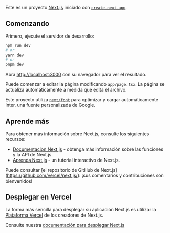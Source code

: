 Este es un proyecto [Next.js](https://nextjs.org/) iniciado con [`create-next-app`](https://github.com/vercel/next.js/tree/canary/packages/create-next-app).

## Comenzando

Primero, ejecute el servidor de desarrollo:

```bash
npm run dev
# or
yarn dev
# or
pnpm dev
```

Abra [http://localhost:3000](http://localhost:3000) con su navegador para ver el resultado.

Puede comenzar a editar la página modificando `app/page.tsx`. La página se actualiza automáticamente a medida que edita el archivo.

Este proyecto utiliza [`next/font`](https://nextjs.org/docs/basic-features/font-optimization) para optimizar y cargar automáticamente Inter, una fuente personalizada de Google.

## Aprende más
Para obtener más información sobre Next.js, consulte los siguientes recursos:

- [Documentacion Next.js](https://nextjs.org/docs) - obtenga más información sobre las funciones y la API de Next.js.
- [Aprenda Next.js](https://nextjs.org/learn) - un tutorial interactivo de Next.js.

Puede consultar [el repositorio de GitHub de Next.js] (https://github.com/vercel/next.js/): ¡sus comentarios y contribuciones son bienvenidos!

## Desplegar en Vercel

La forma más sencilla para desplegar su aplicación Next.js es utilizar la [Plataforma Vercel](https://vercel.com/new?utm_medium=default-template&filter=next.js&utm_source=create-next-app&utm_campaign=create-next-app-readme) de los creadores de Next.js.

Consulte nuestra [documentación para desplegar Next.js](https://nextjs.org/docs/deployment)
